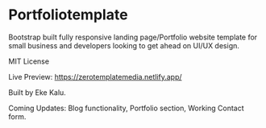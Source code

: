 # Portfoliotemplate

Bootstrap built fully responsive landing page/Portfolio website template for small business and developers looking to get ahead on UI/UX design.

MIT License 

Live Preview: https://zerotemplatemedia.netlify.app/

Built by Eke Kalu.

Coming Updates: Blog functionality, 
                Portfolio section,
                Working Contact form.
